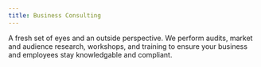 ```yaml
---
title: Business Consulting
---
```

A fresh set of eyes and an outside perspective. We perform audits, market and audience research, workshops, and training to ensure your business and employees stay knowledgable and compliant.
